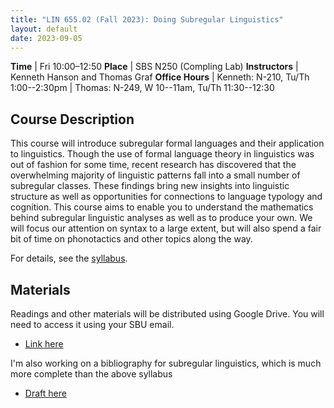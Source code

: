 ```yaml
---
title: "LIN 655.02 (Fall 2023): Doing Subregular Linguistics"
layout: default
date: 2023-09-05
---
```


**Time** | Fri 10:00–12:50
**Place** | SBS N250 (Compling Lab)
**Instructors** | Kenneth Hanson and Thomas Graf
**Office Hours** | Kenneth: N-210, Tu/Th 1:00--2:30pm
 | Thomas: N-249, W 10--11am, Tu/Th 11:30--12:30

## Course Description

This course will introduce subregular formal languages and their application to linguistics.
Though the use of formal language theory in linguistics was out of fashion for some time, recent research has discovered that the overwhelming majority of linguistic patterns fall into a small number of subregular classes.
These findings bring new insights into linguistic structure as well as opportunities for connections to language typology and cognition.
This course aims to enable you to understand the mathematics behind subregular linguistic analyses as well as to produce your own.
We will focus our attention on syntax to a large extent, but will also spend a fair bit of time on phonotactics and other topics along the way.

For details, see the [syllabus](655-syllabus-23fa.pdf).

## Materials

Readings and other materials will be distributed using Google Drive.
You will need to access it using your SBU email.

- [Link here](https://drive.google.com/drive/folders/1Sm7U5s4d5uYzllJhcY1ivhkUeXIbiO6P?usp=sharing)

I'm also working on a bibliography for subregular linguistics, which is much more complete than the above syllabus

- [Draft here](/files/subregular-bibliography.pdf)
